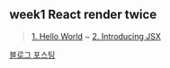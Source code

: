 ## week1 React render twice
> [1. Hello World](https://reactjs.org/docs/hello-world.html) ~ [2. Introducing JSX](https://reactjs.org/docs/introducing-jsx.html)

[블로그 포스팅](https://ppotatog.github.io/ReactRenderTwice)